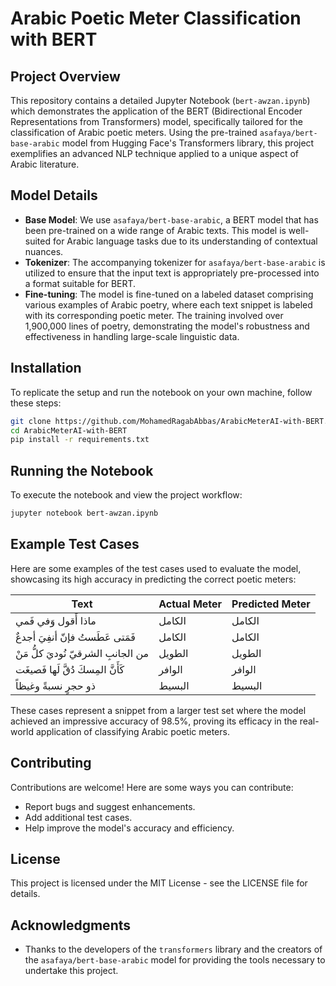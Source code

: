 
# Arabic Poetic Meter Classification with BERT

## Project Overview
This repository contains a detailed Jupyter Notebook (`bert-awzan.ipynb`) which demonstrates the application of the BERT (Bidirectional Encoder Representations from Transformers) model, specifically tailored for the classification of Arabic poetic meters. Using the pre-trained `asafaya/bert-base-arabic` model from Hugging Face's Transformers library, this project exemplifies an advanced NLP technique applied to a unique aspect of Arabic literature.

## Model Details
- **Base Model**: We use `asafaya/bert-base-arabic`, a BERT model that has been pre-trained on a wide range of Arabic texts. This model is well-suited for Arabic language tasks due to its understanding of contextual nuances.
- **Tokenizer**: The accompanying tokenizer for `asafaya/bert-base-arabic` is utilized to ensure that the input text is appropriately pre-processed into a format suitable for BERT.
- **Fine-tuning**: The model is fine-tuned on a labeled dataset comprising various examples of Arabic poetry, where each text snippet is labeled with its corresponding poetic meter. The training involved over 1,900,000 lines of poetry, demonstrating the model's robustness and effectiveness in handling large-scale linguistic data.

## Installation
To replicate the setup and run the notebook on your own machine, follow these steps:
```bash
git clone https://github.com/MohamedRagabAbbas/ArabicMeterAI-with-BERT.git
cd ArabicMeterAI-with-BERT
pip install -r requirements.txt
```

## Running the Notebook
To execute the notebook and view the project workflow:
```bash
jupyter notebook bert-awzan.ipynb
```

## Example Test Cases
Here are some examples of the test cases used to evaluate the model, showcasing its high accuracy in predicting the correct poetic meters:

| Text                                           | Actual Meter | Predicted Meter |
|------------------------------------------------|--------------|-----------------|
| ماذا أَقول وَفي فَمي                           | الكامل       | الكامل         |
| فَمَتى عَطَستُ فإنّ أنفِيَ أجدعٌ              | الكامل       | الكامل         |
| من الجانبِ الشرقيّ نُوديَ كلُّ مَنْ            | الطويل       | الطويل         |
| كَأَنَّ المِسكَ دُقَّ لَها فَصيغَت             | الوافر       | الوافر         |
| ذو حجرٍ نسبةً وغيظاً                           | البسيط       | البسيط         |

These cases represent a snippet from a larger test set where the model achieved an impressive accuracy of 98.5%, proving its efficacy in the real-world application of classifying Arabic poetic meters.

## Contributing
Contributions are welcome! Here are some ways you can contribute:
- Report bugs and suggest enhancements.
- Add additional test cases.
- Help improve the model's accuracy and efficiency.

## License
This project is licensed under the MIT License - see the LICENSE file for details.

## Acknowledgments
- Thanks to the developers of the `transformers` library and the creators of the `asafaya/bert-base-arabic` model for providing the tools necessary to undertake this project.
